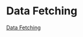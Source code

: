 # Data Fetching

[Data Fetching](https://nextjs.org/docs/app/building-your-application/data-fetching)
